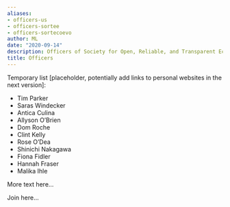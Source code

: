 ```yaml
---
aliases:
- officers-us
- officers-sortee
- officers-sortecoevo
author: ML
date: "2020-09-14"
description: Officers of Society for Open, Reliable, and Transparent Ecology and Evolutionary biology (SORTEE)
title: Officers
---
```


Temporary list [placeholder, potentially add links to personal websites in the next version]:    

 - Tim Parker
 - Saras Windecker
 - Antica Culina
 - Allyson O’Brien
 - Dom Roche
 - Clint Kelly
 - Rose O’Dea
 - Shinichi Nakagawa
 - Fiona Fidler
 - Hannah Fraser
 - Malika Ihle

More text here...

Join here...




